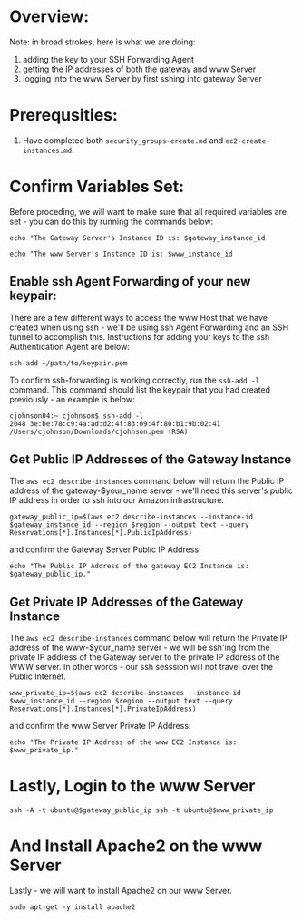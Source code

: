 # Overview:
Note: in broad strokes, here is what we are doing:

1. adding the key to your SSH Forwarding Agent
2. getting the IP addresses of both the gateway and www Server
3. logging into the www Server by first sshing into gateway Server

# Prerequsities:

1. Have completed both `security_groups-create.md` and `ec2-create-instances.md`.

# Confirm Variables Set:
Before proceding, we will want to make sure that all required variables are set - you can do this by running the commands below:

`echo "The Gateway Server's Instance ID is: $gateway_instance_id`

`echo "The www Server's Instance ID is: $www_instance_id`

## Enable ssh Agent Forwarding of your new keypair:
There are a few different ways to access the www Host that we have created when using ssh - we'll be using ssh Agent Forwarding and an SSH tunnel to accomplish this. Instructions for adding your keys to the ssh Authentication Agent are below:

`ssh-add ~/path/to/keypair.pem`

To confirm ssh-forwarding is working correctly, run the `ssh-add -l` command. This command should list the keypair that you had created previously - an example is below:

    cjohnson04:~ cjohnson$ ssh-add -l
    2048 3e:be:78:c9:4a:ad:d2:4f:83:09:4f:80:b1:9b:02:41 /Users/cjohnson/Downloads/cjohnson.pem (RSA)

## Get Public IP Addresses of the Gateway Instance

The `aws ec2 describe-instances` command below will return the Public IP address of the gateway-$your_name server - we'll need this server's public IP address in order to ssh into our Amazon infrastructure.

`gateway_public_ip=$(aws ec2 describe-instances --instance-id $gateway_instance_id --region $region --output text --query Reservations[*].Instances[*].PublicIpAddress)`

and confirm the Gateway Server Public IP Address:

`echo "The Public IP Address of the gateway EC2 Instance is: $gateway_public_ip."`

## Get Private IP Addresses of the Gateway Instance

The `aws ec2 describe-instances` command below will return the Private IP address of the www-$your_name server - we will be ssh'ing from the private IP address of the Gateway server to the private IP address of the WWW server. In other words - our ssh sesssion will not travel over the Public Internet.

`www_private_ip=$(aws ec2 describe-instances --instance-id $www_instance_id --region $region --output text --query Reservations[*].Instances[*].PrivateIpAddress)`

and confirm the www Server Private IP Address:

`echo "The Private IP Address of the www EC2 Instance is: $www_private_ip."`

# Lastly, Login to the www Server

`ssh -A -t ubuntu@$gateway_public_ip ssh -t ubuntu@$www_private_ip`

# And Install Apache2 on the www Server

Lastly - we will want to install Apache2 on our www Server.

`sudo apt-get -y install apache2`
